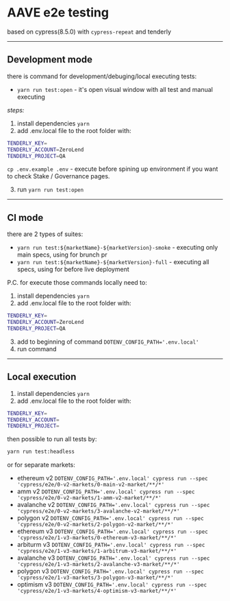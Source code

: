 # AAVE e2e testing

based on cypress(8.5.0) with `cypress-repeat` and tenderly

---

## Development mode

there is command for development/debuging/local executing tests:

- `yarn run test:open` - it's open visual window with all test and manual executing

_steps:_

1. install dependencies `yarn`
2. add .env.local file to the root folder with:


```sh
TENDERLY_KEY=
TENDERLY_ACCOUNT=ZeroLend
TENDERLY_PROJECT=QA
```

`cp .env.example .env` - execute before spining up environment if you want to check Stake / Governance pages.

3. run `yarn run test:open`

---

## CI mode

there are 2 types of suites:

- `yarn run test:${marketName}-${marketVersion}-smoke` - executing only main specs, using for brunch pr
- `yarn run test:${marketName}-${marketVersion}-full` - executing all specs, using for before live deployment

P.C. for execute those commands locally need to:

1. install dependencies `yarn`
2. add .env.local file to the root folder with:

```sh
TENDERLY_KEY=
TENDERLY_ACCOUNT=ZeroLend
TENDERLY_PROJECT=QA
```

3. add to beginning of command `DOTENV_CONFIG_PATH='.env.local'`
4. run command

---
## Local execution

1. install dependencies `yarn`
2. add .env.local file to the root folder with:

```sh
TENDERLY_KEY=
TENDERLY_ACCOUNT=
TENDERLY_PROJECT=
```

then possible to run all tests by:
```sh
yarn run test:headless
```
or for separate markets:
- ethereum v2 `DOTENV_CONFIG_PATH='.env.local' cypress run --spec 'cypress/e2e/0-v2-markets/0-main-v2-market/**/*'`
- amm v2 `DOTENV_CONFIG_PATH='.env.local' cypress run --spec 'cypress/e2e/0-v2-markets/1-amm-v2-market/**/*'`
- avalanche v2 `DOTENV_CONFIG_PATH='.env.local' cypress run --spec 'cypress/e2e/0-v2-markets/3-avalanche-v2-market/**/*'`
- polygon v2 `DOTENV_CONFIG_PATH='.env.local' cypress run --spec 'cypress/e2e/0-v2-markets/2-polygon-v2-market/**/*'`
- ethereum v3 `DOTENV_CONFIG_PATH='.env.local' cypress run --spec 'cypress/e2e/1-v3-markets/0-ethereum-v3-market/**/*'`
- arbiturm v3 `DOTENV_CONFIG_PATH='.env.local' cypress run --spec 'cypress/e2e/1-v3-markets/1-arbitrum-v3-market/**/*'`
- avalanche v3 `DOTENV_CONFIG_PATH='.env.local' cypress run --spec 'cypress/e2e/1-v3-markets/2-avalanche-v3-market/**/*'`
- polygon v3 `DOTENV_CONFIG_PATH='.env.local' cypress run --spec 'cypress/e2e/1-v3-markets/3-polygon-v3-market/**/*'`
- optimism v3 `DOTENV_CONFIG_PATH='.env.local' cypress run --spec 'cypress/e2e/1-v3-markets/4-optimism-v3-market/**/*'`
